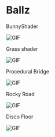 # Ballz

BunnyShader

![GIF](Preview/bunnyShader.gif "Bunny Shader")

Grass shader

![GIF](Preview/grassShader.gif "Grass Shader")

Procedural Bridge

![GIF](Preview/proceduralBridge.gif "Procedural Bridge")

Rocky Road

![GIF](Preview/RockyRoad.gif "Rocky Road")

Disco Floor

![GIF](Preview/DiscoFloor.gif "Disco Floor")
